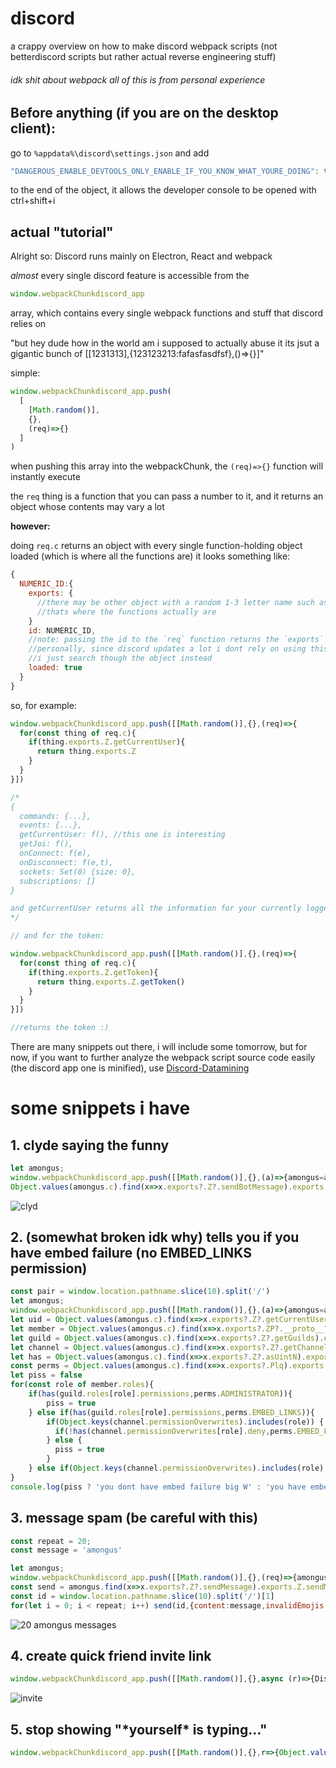 # discord
a crappy overview on how to make discord webpack scripts (not betterdiscord scripts but rather actual reverse engineering stuff)

###### idk shit about webpack all of this is from personal experience

## Before anything (if you are on the desktop client):

go to `%appdata%\discord\settings.json` and add
```js
"DANGEROUS_ENABLE_DEVTOOLS_ONLY_ENABLE_IF_YOU_KNOW_WHAT_YOURE_DOING": true
```
to the end of the object, it allows the developer console to be opened with ctrl+shift+i

## actual "tutorial"
Alright so:
Discord runs mainly on Electron, React and webpack

*almost* every single discord feature is accessible from the
```js
window.webpackChunkdiscord_app
```
array, which contains every single webpack functions and stuff that discord relies on

"but hey dude how in the world am i supposed to actually abuse it its jsut a gigantic bunch of \[\[1231313],{123123213:fafasfasdfsf},()=>{}]"

simple:
```js
window.webpackChunkdiscord_app.push(
  [
    [Math.random()],
    {},
    (req)=>{}
  ]
)
```
when pushing this array into the webpackChunk, the `(req)=>{}` function will instantly execute

the `req` thing is a function that you can pass a number to it, and it returns an object whose contents may vary a lot

**however:**

doing `req.c` returns an object with every single function-holding object loaded (which is where all the functions are)
it looks something like:
```js
{
  NUMERIC_ID:{
    exports: {
      //there may be other object with a random 1-3 letter name such as Z, Plq, ZP or whatever
      //thats where the functions actually are
    }
    id: NUMERIC_ID, 
    //note: passing the id to the `req` function returns the `exports` object
    //personally, since discord updates a lot i dont rely on using this number because it can update
    //i just search though the object instead
    loaded: true
  }
}
```

so, for example:
```js
window.webpackChunkdiscord_app.push([[Math.random()],{},(req)=>{
  for(const thing of req.c){
    if(thing.exports.Z.getCurrentUser){
      return thing.exports.Z
    }
  }
}])

/*
{
  commands: {...},
  events: {...},
  getCurrentUser: f(), //this one is interesting
  getJoi: f(),
  onConnect: f(e),
  onDisconnect: f(e,t),
  sockets: Set(0) {size: 0},
  subscriptions: []
}

and getCurrentUser returns all the information for your currently logged in user (except for token)
*/

// and for the token:

window.webpackChunkdiscord_app.push([[Math.random()],{},(req)=>{
  for(const thing of req.c){
    if(thing.exports.Z.getToken){
      return thing.exports.Z.getToken()
    }
  }
}])

//returns the token :)
```

There are many snippets out there, i will include some tomorrow, but for now, if you want to further analyze the webpack script source code easily (the discord app one is minified), use [Discord-Datamining](https://github.com/Discord-Datamining/Discord-Datamining)

# some snippets i have
## 1. clyde saying the funny
```js
let amongus;
window.webpackChunkdiscord_app.push([[Math.random()],{},(a)=>{amongus=a}])
Object.values(amongus.c).find(x=>x.exports?.Z?.sendBotMessage).exports.Z.sendBotMessage(window.location.pathname.slice(10).split('/')[1],'mongus balls')
```
![clyd](https://host.paderos-neko.store/raw/Discord_8Ngm4uNAwZ_iOUqWTjpFREopgV.png)

## 2. (somewhat broken idk why) tells you if you have embed failure (no EMBED_LINKS permission)
```js
const pair = window.location.pathname.slice(10).split('/')
let amongus;
window.webpackChunkdiscord_app.push([[Math.random()],{},(a)=>{amongus=a}])
let uid = Object.values(amongus.c).find(x=>x.exports?.Z?.getCurrentUser).exports.Z.getCurrentUser().id
let member = Object.values(amongus.c).find(x=>x.exports?.ZP?.__proto__?.getSelfMember).exports.ZP.__proto__.getMembers(pair[0]).find(x=>x.userId==uid)
let guild = Object.values(amongus.c).find(x=>x.exports?.Z?.getGuilds).exports.Z.__proto__.getGuild(pair[0])
let channel = Object.values(amongus.c).find(x=>x.exports?.Z?.getChannel).exports.Z.getChannel(pair[1])
let has = Object.values(amongus.c).find(x=>x.exports?.Z?.asUintN).exports.Z.has
const perms = Object.values(amongus.c).find(x=>x.exports?.Plq).exports.Plq
let piss = false
for(const role of member.roles){
    if(has(guild.roles[role].permissions,perms.ADMINISTRATOR)){
        piss = true
    } else if(has(guild.roles[role].permissions,perms.EMBED_LINKS)){
        if(Object.keys(channel.permissionOverwrites).includes(role)) {
          if(!has(channel.permissionOverwrites[role].deny,perms.EMBED_LINKS)) piss = true
        } else {
          piss = true
        }
    } else if(Object.keys(channel.permissionOverwrites).includes(role) && has(channel.permissionOverwrites[role].allow,perms.EMBED_LINKS)) piss = true
}
console.log(piss ? 'you dont have embed failure big W' : 'you have embed failure big LLLLLLLL')
```

## 3. message spam (be careful with this)
```js
const repeat = 20;
const message = 'amongus'

let amongus;
window.webpackChunkdiscord_app.push([[Math.random()],{},(req)=>{amongus = Object.values(req.c)}])
const send = amongus.find(x=>x.exports?.Z?.sendMessage).exports.Z.sendMessage
const id = window.location.pathname.slice(10).split('/')[1]
for(let i = 0; i < repeat; i++) send(id,{content:message,invalidEmojis:[],tts:false,validNonShortcutEmojis:[]})
```
![20 amongus messages](https://host.paderos-neko.store/raw/Discord_eQlwEPExLB_aCWXausOdZHtSDB.png)

## 4. create quick friend invite link
```js
window.webpackChunkdiscord_app.push([[Math.random()],{},async (r)=>{DiscordNative.clipboard.copy(`https://discord.gg/${(await Object.values(r.c).find(x=>x.exports?.Z?.createFriendInvite).exports.Z.createFriendInvite()).code}`)}])
```
![invite](https://host.paderos-neko.store/raw/Discord_orvauLKdz3_mvtIEcsvZaQiMKX.png)

## 5. stop showing "\*yourself\* is typing..."
```js
window.webpackChunkdiscord_app.push([[Math.random()],{},r=>{Object.values(r.c).find(x=>x.exports?.Z?.startTyping).exports.Z.startTyping=()=>{}}])
```
